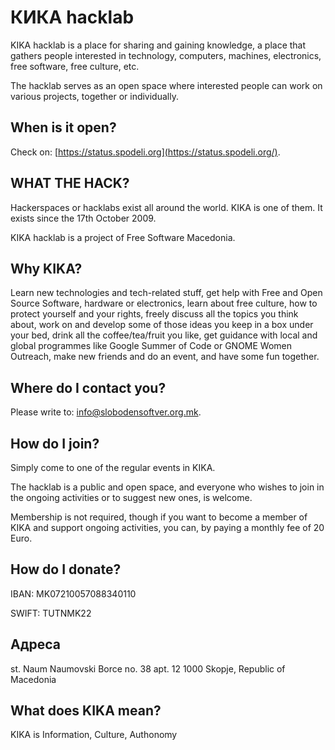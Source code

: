 # КИКА hacklab

KIKA hacklab is a place for sharing and gaining knowledge, a place that gathers people interested in technology, computers, machines, electronics, free software, free culture, etc.

The hacklab serves as an open space where interested people can work on various projects, together or individually.


## When is it open?

Check on: [https://status.spodeli.org](https://status.spodeli.org/).


## WHAT THE HACK?

Hackerspaces or hacklabs exist all around the world. KIKA is one of them. It exists since the 17th October 2009.

KIKA hacklab is a project of Free Software Macedonia.


## Why KIKA?

Learn new technologies and tech-related stuff, get help with Free and Open Source Software, hardware or electronics, learn about free culture, how to protect yourself and your rights, freely discuss all the topics you think about, work on and develop some of those ideas you keep in a box under your bed, drink all the coffee/tea/fruit you like, get guidance with local and global programmes like Google Summer of Code or GNOME Women Outreach, make new friends and do an event, and have some fun together.


## Where do I contact you?

Please write to: <info@slobodensoftver.org.mk>.


## How do I join?

Simply come to one of the regular events in KIKA.

The hacklab is a public and open space, and everyone who wishes to join in the ongoing activities or to suggest new ones, is welcome.

Membership is not required, though if you want to become a member of KIKA and support ongoing activities, you can, by paying a monthly fee of 20 Euro.


## How do I donate?

IBAN:
MK07210057088340110

SWIFT:
TUTNMK22


## Адреса

st. Naum Naumovski Borce
no. 38 apt. 12
1000 Skopje, Republic of Macedonia


## What does KIKA mean?

KIKA is Information, Culture, Authonomy
